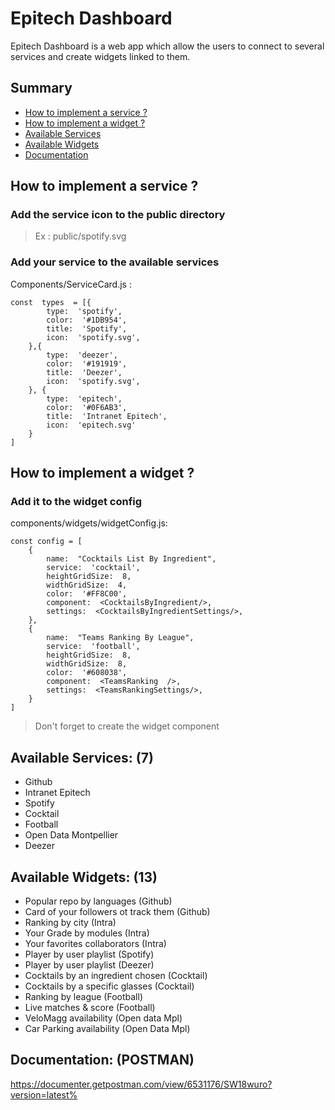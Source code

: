 # Epitech Dashboard
Epitech Dashboard is a web app which allow the users to connect to several services and create widgets linked to them.

## Summary

 - [How to implement a service ?](#service)
 - [How to implement a widget ?](#widget)
 - [Available Services](#services)
 - [Available Widgets](#widgets)
 - [Documentation](#documentation)

## <a name="service"></a>How to implement a service ?

### Add the service icon to the public directory

> Ex : public/spotify.svg

### Add your service to the available services

Components/ServiceCard.js :

    const  types  = [{
			type:  'spotify',
			color:  '#1DB954',
			title:  'Spotify',
			icon:  'spotify.svg',
		},{
			type:  'deezer',
			color:  '#191919',
			title:  'Deezer',
			icon:  'spotify.svg',
		}, {
			type:  'epitech',
			color:  '#0F6AB3',
			title:  'Intranet Epitech',
			icon:  'epitech.svg'
		}
	]

## <a name="widget"></a>How to implement a widget ?

### Add it to the widget config

components/widgets/widgetConfig.js:

	const config = [
		{
			name:  "Cocktails List By Ingredient",
			service:  'cocktail',
			heightGridSize:  8,
			widthGridSize:  4,
			color:  '#FF8C00',
			component:  <CocktailsByIngredient/>,
			settings:  <CocktailsByIngredientSettings/>,
		},
		{
			name:  "Teams Ranking By League",
			service:  'football',
			heightGridSize:  8,
			widthGridSize:  8,
			color:  '#608038',
			component:  <TeamsRanking  />,
			settings:  <TeamsRankingSettings/>,
		}
	]
 > Don't forget to create the widget component

## <a name="services"></a>Available Services: (7)

- Github
- Intranet Epitech
- Spotify
- Cocktail
- Football
- Open Data Montpellier
- Deezer

## <a name="widgets"></a>Available Widgets: (13)

- Popular repo by languages (Github)
- Card of your followers ot track them (Github)
- Ranking by city (Intra)
- Your Grade by modules (Intra)
- Your favorites collaborators (Intra)
- Player by user playlist (Spotify)
- Player by user playlist (Deezer)
- Cocktails by an ingredient chosen (Cocktail)
- Cocktails by a specific glasses (Cocktail)
- Ranking by league (Football)
- Live matches & score (Football)
- VeloMagg availability (Open data Mpl)
- Car Parking availability (Open Data Mpl)

## <a name="documentation"></a>Documentation: (POSTMAN)

https://documenter.getpostman.com/view/6531176/SW18wuro?version=latest%